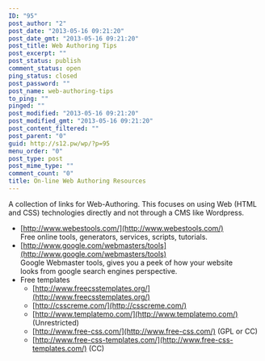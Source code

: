 ```yaml
---
ID: "95"
post_author: "2"
post_date: "2013-05-16 09:21:20"
post_date_gmt: "2013-05-16 09:21:20"
post_title: Web Authoring Tips
post_excerpt: ""
post_status: publish
comment_status: open
ping_status: closed
post_password: ""
post_name: web-authoring-tips
to_ping: ""
pinged: ""
post_modified: "2013-05-16 09:21:20"
post_modified_gmt: "2013-05-16 09:21:20"
post_content_filtered: ""
post_parent: "0"
guid: http://s12.pw/wp/?p=95
menu_order: "0"
post_type: post
post_mime_type: ""
comment_count: "0"
title: On-line Web Authoring Resources
---
```


A collection of links for Web-Authoring.  This focuses on using
Web (HTML and CSS) technologies directly and not through a
CMS like Wordpress.


*   [http://www.webestools.com/](http://www.webestools.com/)  
    Free online tools, generators, services, scripts, tutorials.
*   [http://www.google.com/webmasters/tools](http://www.google.com/webmasters/tools)  
    Google Webmaster tools, gives you a peek of how your website  
    looks from google search engines perspective.
* Free templates
  *   [http://www.freecsstemplates.org/](http://www.freecsstemplates.org/)
  *   [http://csscreme.com/](http://csscreme.com/)
  *   [http://www.templatemo.com/](http://www.templatemo.com/) (Unrestricted)
  *   [http://www.free-css.com/](http://www.free-css.com/) (GPL or CC)
  *   [http://www.free-css-templates.com/](http://www.free-css-templates.com/) (CC)

